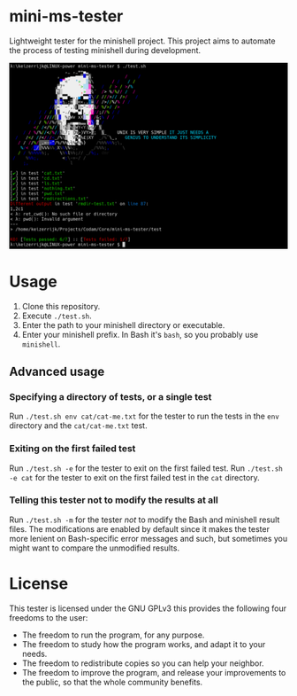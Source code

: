 # mini-ms-tester
Lightweight tester for the minishell project.
This project aims to automate the process of testing minishell during development.

![Example Image](example.png "Usage example")

# Usage
1. Clone this repository.
2. Execute `./test.sh`.
3. Enter the path to your minishell directory or executable.
4. Enter your minishell prefix. In Bash it's `bash`, so you probably use `minishell`.

## Advanced usage

### Specifying a directory of tests, or a single test
Run `./test.sh env cat/cat-me.txt` for the tester to run the tests in the `env` directory and the `cat/cat-me.txt` test.

### Exiting on the first failed test
Run `./test.sh -e` for the tester to exit on the first failed test.
Run `./test.sh -e cat` for the tester to exit on the first failed test in the `cat` directory.

### Telling this tester not to modify the results at all
Run `./test.sh -m` for the tester *not* to modify the Bash and minishell result files. The modifications are enabled by default since it makes the tester more lenient on Bash-specific error messages and such, but sometimes you might want to compare the unmodified results.

# License
This tester is licensed under the GNU GPLv3 this provides the following four freedoms to the user:
- The freedom to run the program, for any purpose.
- The freedom to study how the program works, and adapt it to your needs.
- The freedom to redistribute copies so you can help your neighbor.
- The freedom to improve the program, and release your improvements to the public, so that the whole community benefits.
